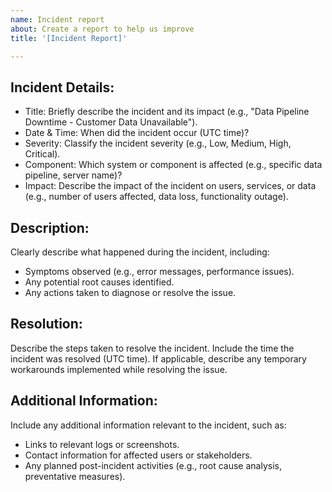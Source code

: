 ```yaml
---
name: Incident report
about: Create a report to help us improve
title: '[Incident Report]'

---
```

## Incident Details:

- Title: Briefly describe the incident and its impact (e.g., "Data Pipeline Downtime - Customer Data Unavailable").
- Date & Time: When did the incident occur (UTC time)?
- Severity: Classify the incident severity (e.g., Low, Medium, High, Critical).
- Component: Which system or component is affected (e.g., specific data pipeline, server name)?
- Impact: Describe the impact of the incident on users, services, or data (e.g., number of users affected, data loss, functionality outage).

## Description:

Clearly describe what happened during the incident, including:
- Symptoms observed (e.g., error messages, performance issues).
- Any potential root causes identified.
- Any actions taken to diagnose or resolve the issue.

## Resolution:

Describe the steps taken to resolve the incident.
Include the time the incident was resolved (UTC time).
If applicable, describe any temporary workarounds implemented while resolving the issue.

## Additional Information:

Include any additional information relevant to the incident, such as:
- Links to relevant logs or screenshots.
- Contact information for affected users or stakeholders.
- Any planned post-incident activities (e.g., root cause analysis, preventative measures).
